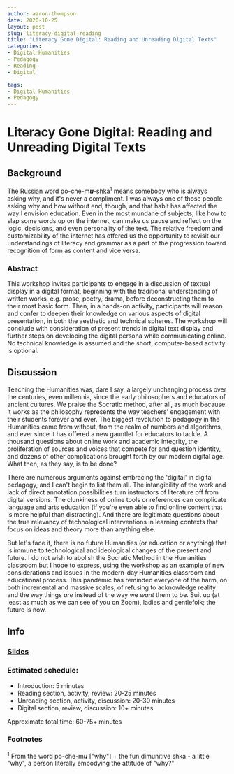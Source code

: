 ```yaml
---
author: aaron-thompson
date: 2020-10-25
layout: post
slug: literacy-digital-reading
title: "Literacy Gone Digital: Reading and Unreading Digital Texts"
categories:
- Digital Humanities
- Pedagogy
- Reading 
- Digital 

tags:
- Digital Humanities
- Pedagogy
---
```



# Literacy Gone Digital: Reading and Unreading Digital Texts 

## Background
The Russian word po-che-m***u***-shka<sup>1</sup> means somebody who is always asking why, and it\'s never a compliment. I was always one of those people asking why and how without end, though, and that habit has affected the way I envision education. Even in the most mundane of subjects, like how to slap some words up on the internet, can make us pause and reflect on the logic, decisions, and even personality of the text. The relative freedom and customizability of the internet has offered us the opportunity to revisit our understandings of literacy and grammar as a part of the progression toward recognition of form as content and vice versa. 

### Abstract
This workshop invites participants to engage in a discussion of textual display in a digital format, beginning with the traditional understanding of written works, e.g. prose, poetry, drama, before deconstructing them to their most basic form. Then, in a hands-on activity, participants will reason and confer to deepen their knowledge on various aspects of digital presentation, in both the aesthetic and technical spheres. The workshop will conclude with consideration of present trends in digital text display and further steps on developing the digital persona while communicating online. No technical knowledge is assumed and the short, computer-based activity is optional. 


## Discussion 

Teaching the Humanities was, dare I say, a largely unchanging process over the centuries, even millennia, since the early philosophers and educators of ancient cultures. We praise the Socratic method, after all, as much because it works as the philosophy represents the way teachers\' engagement with their students forever and ever. The biggest revolution to pedagogy in the Humanities came from without, from the realm of numbers and algorithms, and ever since it has offered a new gauntlet for educators to tackle. A thousand questions about online work and academic integrity, the proliferation of sources and voices that compete for and question identity, and dozens of other complications brought forth by our modern digital age. What then, as they say, is to be done? 

There are numerous arguments against embracing the \'digital\' in digital pedagogy, and I can't begin to list them all. The intangibility of the work and lack of direct annotation possibilities turn instructors of literature off from digital versions. The clunkiness of online tools or references can complicate language and arts education (if you\'re even able to find online content that is more helpful than distracting). And there are legitimate questions about the true relevancy of technological interventions in learning contexts that focus on ideas and theory more than anything else. 

But let's face it, there is no future Humanities (or education or anything) that is immune to technological and ideological changes of the present and future. I do not wish to abolish the Socratic Method in the Humanities classroom but I hope to express, using the workshop as an example of new considerations and issues in the modern-day Humanities classroom and educational process. This pandemic has reminded everyone of the harm, on both incremental and massive scales, of refusing to acknowledge reality and the way things *are* instead of the way we *want* them to be. Suit up (at least as much as we can see of you on Zoom), ladies and gentlefolk; the future is now. 
    
## Info 

### [Slides](https://docs.google.com/presentation/d/1RKLbQ35iSaTKYf5_3Y18DnGgwDtTEgJPQ6Usx3KZg_M/edit?usp=sharing)

### Estimated schedule: 
- Introduction: 5 minutes 
- Reading section, activity, review: 20-25 minutes 
- Unreading section, activity, discussion: 20-30 minutes 
- Digital section, review, discussion: 10+ minutes 

Approximate total time: 60-75+ minutes 

### Footnotes 
<sup>1</sup> From the word po-che-m***u*** ["why"] + the fun dimunitive shka - a little "why", a person literally embodying the attitude of "why?"